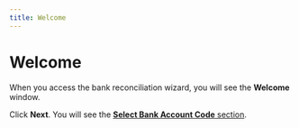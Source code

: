 ```yaml
---
title: Welcome
---
```


# Welcome


When you access the bank reconciliation wizard, you will see the **Welcome** window.


Click **Next**. You will see the [**Select Bank Account Code** section]({{site.acc_baseurl}}/bank-reconciliation/reconciling-an-account/select_bank_account_code.html).

